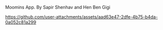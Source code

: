 Moomins App. By Sapir Shenhav and Hen Ben Gigi




https://github.com/user-attachments/assets/aad63e47-2dfe-4b75-b4da-0a052c81a299




